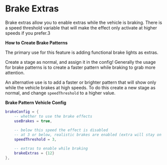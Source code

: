 # Brake Extras

Brake extras allow you to enable extras while the vehicle is braking. There is a speed threshold variable that will make the effect only activate at higher speeds if you prefer.3

**How to Create Brake Patterns**

The primary use for this feature is adding functional brake lights as extras.

Create a stage as normal, and assign it in the config! Generally the usage for brake patterns is to create a faster pattern while braking to grab more attention.

An alternative use is to add a faster or brighter pattern that will show only while the vehicle brakes at high speeds. To do this create a new stage as normal, and change `speedThreshold` to a higher value.



**Brake Pattern Vehicle Config**

```lua
brakeConfig = {
    -- whether to use the brake effects
    useBrakes = true,
    
    -- below this speed the effect is disabled
    -- at 3 or below, realistic brakes are enabled (extra will stay on when stopped)
    speedThreshold = 3,

    -- extras to enable while braking
    brakeExtras = {12}
},
```
